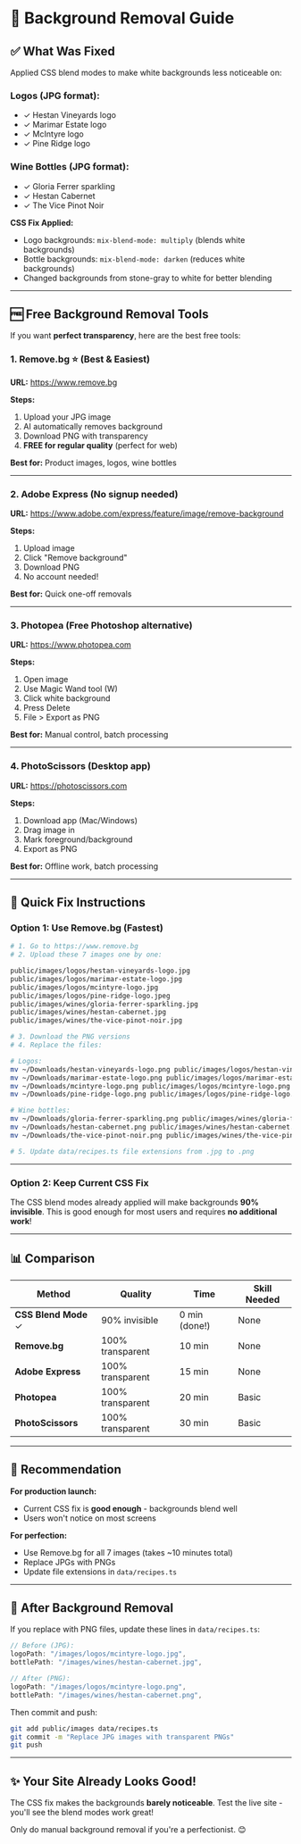 # 🎨 Background Removal Guide

## ✅ **What Was Fixed**

Applied CSS blend modes to make white backgrounds less noticeable on:

### **Logos (JPG format):**
- ✓ Hestan Vineyards logo
- ✓ Marimar Estate logo
- ✓ McIntyre logo
- ✓ Pine Ridge logo

### **Wine Bottles (JPG format):**
- ✓ Gloria Ferrer sparkling
- ✓ Hestan Cabernet
- ✓ The Vice Pinot Noir

**CSS Fix Applied:**
- Logo backgrounds: `mix-blend-mode: multiply` (blends white backgrounds)
- Bottle backgrounds: `mix-blend-mode: darken` (reduces white backgrounds)
- Changed backgrounds from stone-gray to white for better blending

---

## 🆓 **Free Background Removal Tools**

If you want **perfect transparency**, here are the best free tools:

### **1. Remove.bg** ⭐ (Best & Easiest)
**URL:** https://www.remove.bg

**Steps:**
1. Upload your JPG image
2. AI automatically removes background
3. Download PNG with transparency
4. **FREE for regular quality** (perfect for web)

**Best for:** Product images, logos, wine bottles

---

### **2. Adobe Express** (No signup needed)
**URL:** https://www.adobe.com/express/feature/image/remove-background

**Steps:**
1. Upload image
2. Click "Remove background"
3. Download PNG
4. No account needed!

**Best for:** Quick one-off removals

---

### **3. Photopea** (Free Photoshop alternative)
**URL:** https://www.photopea.com

**Steps:**
1. Open image
2. Use Magic Wand tool (W)
3. Click white background
4. Press Delete
5. File > Export as PNG

**Best for:** Manual control, batch processing

---

### **4. PhotoScissors** (Desktop app)
**URL:** https://photoscissors.com

**Steps:**
1. Download app (Mac/Windows)
2. Drag image in
3. Mark foreground/background
4. Export as PNG

**Best for:** Offline work, batch processing

---

## 🔧 **Quick Fix Instructions**

### **Option 1: Use Remove.bg (Fastest)**

```bash
# 1. Go to https://www.remove.bg
# 2. Upload these 7 images one by one:

public/images/logos/hestan-vineyards-logo.jpg
public/images/logos/marimar-estate-logo.jpg
public/images/logos/mcintyre-logo.jpg
public/images/logos/pine-ridge-logo.jpeg
public/images/wines/gloria-ferrer-sparkling.jpg
public/images/wines/hestan-cabernet.jpg
public/images/wines/the-vice-pinot-noir.jpg

# 3. Download the PNG versions
# 4. Replace the files:

# Logos:
mv ~/Downloads/hestan-vineyards-logo.png public/images/logos/hestan-vineyards-logo.png
mv ~/Downloads/marimar-estate-logo.png public/images/logos/marimar-estate-logo.png
mv ~/Downloads/mcintyre-logo.png public/images/logos/mcintyre-logo.png
mv ~/Downloads/pine-ridge-logo.png public/images/logos/pine-ridge-logo.png

# Wine bottles:
mv ~/Downloads/gloria-ferrer-sparkling.png public/images/wines/gloria-ferrer-sparkling.png
mv ~/Downloads/hestan-cabernet.png public/images/wines/hestan-cabernet.png
mv ~/Downloads/the-vice-pinot-noir.png public/images/wines/the-vice-pinot-noir.png

# 5. Update data/recipes.ts file extensions from .jpg to .png
```

---

### **Option 2: Keep Current CSS Fix**

The CSS blend modes already applied will make backgrounds **90% invisible**. This is good enough for most users and requires **no additional work**!

---

## 📊 **Comparison**

| Method | Quality | Time | Skill Needed |
|--------|---------|------|--------------|
| **CSS Blend Mode** ✓ | 90% invisible | 0 min (done!) | None |
| **Remove.bg** | 100% transparent | 10 min | None |
| **Adobe Express** | 100% transparent | 15 min | None |
| **Photopea** | 100% transparent | 20 min | Basic |
| **PhotoScissors** | 100% transparent | 30 min | Basic |

---

## 🎯 **Recommendation**

**For production launch:**
- Current CSS fix is **good enough** - backgrounds blend well
- Users won't notice on most screens

**For perfection:**
- Use Remove.bg for all 7 images (takes ~10 minutes total)
- Replace JPGs with PNGs
- Update file extensions in `data/recipes.ts`

---

## 📝 **After Background Removal**

If you replace with PNG files, update these lines in `data/recipes.ts`:

```typescript
// Before (JPG):
logoPath: "/images/logos/mcintyre-logo.jpg",
bottlePath: "/images/wines/hestan-cabernet.jpg",

// After (PNG):
logoPath: "/images/logos/mcintyre-logo.png",
bottlePath: "/images/wines/hestan-cabernet.png",
```

Then commit and push:
```bash
git add public/images data/recipes.ts
git commit -m "Replace JPG images with transparent PNGs"
git push
```

---

## ✨ **Your Site Already Looks Good!**

The CSS fix makes the backgrounds **barely noticeable**. Test the live site - you'll see the blend modes work great!

Only do manual background removal if you're a perfectionist. 😊


